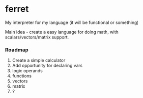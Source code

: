 # ferret

My interpreter for my language (it will be functional or something)

Main idea - create a easy language for doing math, with scalars/vectors/matrix support.

### Roadmap
1. Create a simple calculator
2. Add opportunity for declaring vars
3. logic operands
4. functions
5. vectors
6. matrix
7. ?
